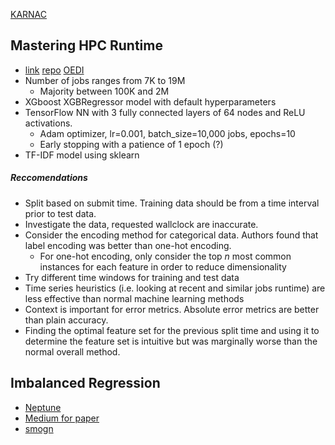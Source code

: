[KARNAC](https://purdue0-my.sharepoint.com/:b:/g/personal/srodenb_purdue_edu/EbpbLzEhyo9Hr4p1FSdXq6IBdeubL2E2xpf9B5QvaRKNsw?e=cAyycf)
## Mastering HPC Runtime
- [link](https://www.nrel.gov/docs/fy23osti/86526.pdf) [repo](https://github.com/NREL/eagle-jobs) [OEDI](https://data.openei.org/submissions/5860)
- Number of jobs ranges from 7K to 19M
	- Majority between 100K and 2M
- XGboost XGBRegressor model with default hyperparameters
- TensorFlow NN with 3 fully connected layers of 64 nodes and ReLU activations.
	- Adam optimizer, lr=0.001, batch_size=10,000 jobs, epochs=10
	- Early stopping with a patience of 1 epoch (?)
- TF-IDF model using sklearn
##### Reccomendations
- Split based on submit time. Training data should be from a time interval prior to test data.
- Investigate the data, requested wallclock are inaccurate.
- Consider the encoding method for categorical data. Authors found that label encoding was better than one-hot encoding.
	- For one-hot encoding, only consider the top $n$ most common instances for each feature in order to reduce dimensionality
- Try different time windows for training and test data
- Time series heuristics (i.e. looking at recent and similar jobs runtime) are less effective than normal machine learning methods
- Context is important for error metrics. Absolute error metrics are better than plain accuracy.
- Finding the optimal feature set for the previous split time and using it to determine the feature set is intuitive but was marginally worse than the normal overall method.
## Imbalanced Regression
- [Neptune](https://neptune.ai/blog/how-to-deal-with-imbalanced-classification-and-regression-data)
- [Medium for paper](https://towardsdatascience.com/strategies-and-tactics-for-regression-on-imbalanced-data-61eeb0921fca)
- [smogn](https://pypi.org/project/smogn/)
